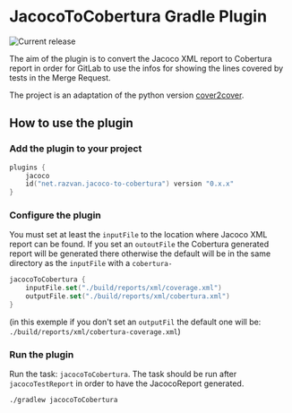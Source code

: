# JacocoToCobertura Gradle Plugin

![Current release](https://img.shields.io/github/v/release/razvn/jacoco-to-cobertura-gradle-plugin)

The aim of the plugin is to convert the Jacoco XML report to Cobertura report in order for GitLab to use the infos 
for showing the lines covered by tests in the Merge Request.

The project is an adaptation of the python version [cover2cover](https://github.com/rix0rrr/cover2cover).

## How to use the plugin

### Add the plugin to your project
```kotlin
plugins {
    jacoco
    id("net.razvan.jacoco-to-cobertura") version "0.x.x"
}
```

### Configure the plugin
You must set at least the `inputFile` to the location where Jacoco XML report can be found.
If you set an `outoutFile` the Cobertura generated report will be generated there otherwise the default will be in the 
same directory as the `inputFile` with a `cobertura-`

```kotlin
jacocoToCobertura {
    inputFile.set("./build/reports/xml/coverage.xml")
    outputFile.set("./build/reports/xml/cobertura.xml")
}
```
(in this exemple if you don't set an `outputFil` the default one will be: `./build/reports/xml/cobertura-coverage.xml`)

### Run the plugin
Run the task: `jacocoToCobertura`. The task should be run after `jacocoTestReport` in order to have the JacocoReport generated.
```shell
./gradlew jacocoToCobertura
```

